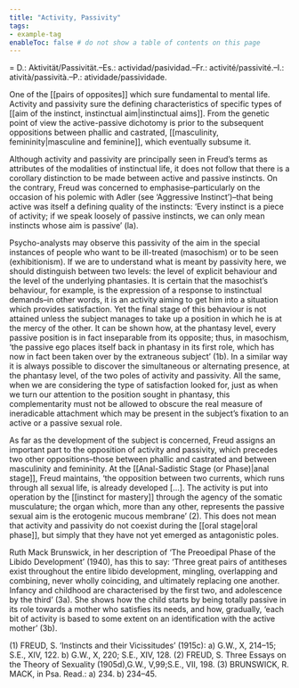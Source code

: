 ```yaml
---
title: "Activity, Passivity"
tags:
- example-tag
enableToc: false # do not show a table of contents on this page
---
```


= D.: Aktivität/Passivität.–Es.: actividad/pasividad.–Fr.: activité/passivité.–I.: atività/passività.–P.: atividade/passividade.

One of the [[pairs of opposites]] which sure fundamental to mental life. Activity and passivity sure the defining characteristics of specific types of [[aim of the instinct, instinctual aim|instinctual aims]]. From the genetic point of view the active-passive dichotomy is prior to the subsequent oppositions between phallic and castrated, [[masculinity, femininity|masculine and feminine]], which eventually subsume it.

Although activity and passivity are principally seen in Freud’s terms as attributes of the modalities of instinctual life, it does not follow that there is a corollary distinction to be made between active and passive instincts. On the contrary, Freud was concerned to emphasise–particularly on the occasion of his polemic with Adler (see ‘Aggressive Instinct’)–that being active was itself a defining quality of the instincts: ‘Every instinct is a piece of activity; if we speak loosely of passive instincts, we can only mean instincts whose aim is passive’ (la).

Psycho-analysts may observe this passivity of the aim in the special instances of people who want to be ill-treated (masochism) or to be seen (exhibitionism). If we are to understand what is meant by passivity here, we should distinguish between two levels: the level of explicit behaviour and the level of the underlying phantasies. It is certain that the masochist’s behaviour, for example, is the expression of a response to instinctual demands–in other words, it is an activity aiming to get him into a situation which provides satisfaction. Yet the final stage of this behaviour is not attained unless the subject manages to take up a position in which he is at the mercy of the other. It can be shown how, at the phantasy level, every passive position is in fact inseparable from its opposite; thus, in masochism, ‘the passive ego places itself back in phantasy in its first role, which has now in fact been taken over by the extraneous subject’ (1b). In a similar way it is always possible to discover the simultaneous or alternating presence, at the phantasy level, of the two poles of activity and passivity. All the same, when we are considering the type of satisfaction looked for, just as when we turn our attention to the position sought in phantasy, this complementarity must not be allowed to obscure the real measure of ineradicable attachment which may be present in the subject’s fixation to an active or a passive sexual role.

As far as the development of the subject is concerned, Freud assigns an important part to the opposition of activity and passivity, which precedes two other oppositions–those between phallic and castrated and between masculinity and femininity. At the [[Anal-Sadistic Stage (or Phase)|anal stage]], Freud maintains, ‘the opposition between two currents, which runs through all sexual life, is already developed […]. The activity is put into operation by the [[instinct for mastery]] through the agency of the somatic musculature; the organ which, more than any other, represents the passive sexual aim is the erotogenic mucous membrane’ (2). This does not mean that activity and passivity do not coexist during the [[oral stage|oral phase]], but simply that they have not yet emerged as antagonistic poles.

Ruth Mack Brunswick, in her description of ‘The Preoedipal Phase of the Libido Development’ (1940), has this to say: ‘Three great pairs of antitheses exist throughout the entire libido development, mingling, overlapping and combining, never wholly coinciding, and ultimately replacing one another. Infancy and childhood are characterised by the first two, and adolescence by the third’ (3a). She shows how the child starts by being totally passive in its role towards a mother who satisfies its needs, and how, gradually, ‘each bit of activity is based to some extent on an identification with the active mother’ (3b).

(1) FREUD, S. ‘Instincts and their Vicissitudes’ (1915c): a) G.W., X, 214–15; S.E., XIV, 122. b) G.W., X, 220; S.E., XIV, 128.
(2) FREUD, S. Three Essays on the Theory of Sexuality (1905d),G.W., V,99;S.E., VII, 198.
(3) BRUNSWICK, R. MACK, in Psa. Read.: a) 234. b) 234–45.
